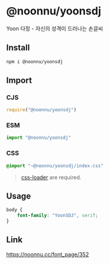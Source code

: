 # @noonnu/yoonsdj
Yoon 다정 - 자신의 성격이 드러나는 손글씨

## Install
```sh
npm i @noonnu/yoonsdj
```
## Import
### CJS
```js
require("@noonnu/yoonsdj")
```
### ESM
```js
import "@noonnu/yoonsdj"
```
### CSS 
```css
@import "~@noonnu/yoonsdj/index.css"
```
> [css-loader](https://github.com/webpack-contrib/css-loader) are required.

## Usage
```css
body {
    font-family: "YoonSDJ", serif;
}
```

## Link
https://noonnu.cc/font_page/352